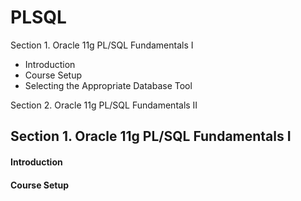 
PLSQL
======

Section 1. Oracle 11g PL/SQL Fundamentals I
  * Introduction
  * Course Setup
  * Selecting the Appropriate Database Tool

Section 2. Oracle 11g PL/SQL Fundamentals II

Section 1. Oracle 11g PL/SQL Fundamentals I
------

#### Introduction


#### Course Setup

